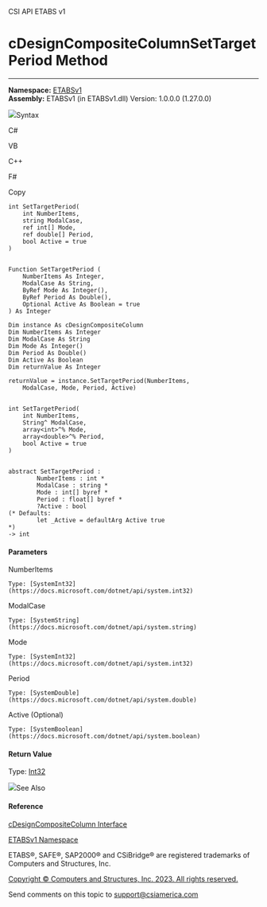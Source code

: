 ﻿

CSI API ETABS v1

# cDesignCompositeColumnSetTargetPeriod Method  
  
---  
  
**Namespace:** [ETABSv1](2780f1b8-2033-5289-2298-1cdb2a7508d9.htm)  
**Assembly:** ETABSv1 (in ETABSv1.dll) Version: 1.0.0.0 (1.27.0.0)

![](../icons/SectionExpanded.png)Syntax

C#

VB

C++

F#

Copy

    
    
    int SetTargetPeriod(
    	int NumberItems,
    	string ModalCase,
    	ref int[] Mode,
    	ref double[] Period,
    	bool Active = true
    )
    
    
    Function SetTargetPeriod ( 
    	NumberItems As Integer,
    	ModalCase As String,
    	ByRef Mode As Integer(),
    	ByRef Period As Double(),
    	Optional Active As Boolean = true
    ) As Integer
    
    Dim instance As cDesignCompositeColumn
    Dim NumberItems As Integer
    Dim ModalCase As String
    Dim Mode As Integer()
    Dim Period As Double()
    Dim Active As Boolean
    Dim returnValue As Integer
    
    returnValue = instance.SetTargetPeriod(NumberItems, 
    	ModalCase, Mode, Period, Active)
    
    
    int SetTargetPeriod(
    	int NumberItems, 
    	String^ ModalCase, 
    	array<int>^% Mode, 
    	array<double>^% Period, 
    	bool Active = true
    )
    
    
    abstract SetTargetPeriod : 
            NumberItems : int * 
            ModalCase : string * 
            Mode : int[] byref * 
            Period : float[] byref * 
            ?Active : bool 
    (* Defaults:
            let _Active = defaultArg Active true
    *)
    -> int 
    

#### Parameters

NumberItems

    Type: [SystemInt32](https://docs.microsoft.com/dotnet/api/system.int32)  

ModalCase

    Type: [SystemString](https://docs.microsoft.com/dotnet/api/system.string)  

Mode

    Type: [SystemInt32](https://docs.microsoft.com/dotnet/api/system.int32)  

Period

    Type: [SystemDouble](https://docs.microsoft.com/dotnet/api/system.double)  

Active (Optional)

    Type: [SystemBoolean](https://docs.microsoft.com/dotnet/api/system.boolean)  

#### Return Value

Type: [Int32](https://docs.microsoft.com/dotnet/api/system.int32)

![](../icons/SectionExpanded.png)See Also

#### Reference

[cDesignCompositeColumn Interface](5e565810-c33f-2757-e269-ba10feb0414d.htm)

[ETABSv1 Namespace](2780f1b8-2033-5289-2298-1cdb2a7508d9.htm)

ETABS®, SAFE®, SAP2000® and CSiBridge® are registered trademarks of Computers
and Structures, Inc.  

[Copyright © Computers and Structures, Inc. 2023. All rights
reserved.](http://www.csiamerica.com)

Send comments on this topic to
[support@csiamerica.com](mailto:support%40csiamerica.com?Subject=CSI%20API%20ETABS%20v1)

